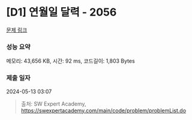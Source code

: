 # [D1] 연월일 달력 - 2056 

[문제 링크](https://swexpertacademy.com/main/code/problem/problemDetail.do?contestProbId=AV5QLkdKAz4DFAUq) 

### 성능 요약

메모리: 43,656 KB, 시간: 92 ms, 코드길이: 1,803 Bytes

### 제출 일자

2024-05-13 03:07



> 출처: SW Expert Academy, https://swexpertacademy.com/main/code/problem/problemList.do